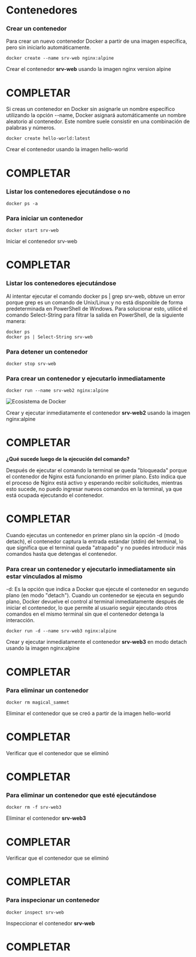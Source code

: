 # Contenedores

### Crear un contenedor
Para crear un nuevo contenedor Docker a partir de una imagen específica, pero sin iniciarlo automáticamente. 

```
docker create --name srv-web nginx:alpine
```
Crear el contenedor  **srv-web** usando la imagen nginx version alpine
# COMPLETAR

Si creas un contenedor en Docker sin asignarle un nombre específico utilizando la opción --name, Docker asignará automáticamente un nombre aleatorio al contenedor. Este nombre suele consistir en una combinación de palabras y números.  
```
docker create hello-world:latest
```
Crear el contenedor usando la imagen hello-world
# COMPLETAR

### Listar los contenedores ejecutándose o no

```
docker ps -a
```

### Para iniciar un contenedor

```
docker start srv-web
```
Iniciar el contenedor srv-web 
# COMPLETAR

### Listar los contenedores ejecutándose
Al intentar ejecutar el comando docker ps | grep srv-web, obtuve un error porque grep es un comando de Unix/Linux y no está disponible de forma predeterminada en PowerShell de Windows. Para solucionar esto, utilicé el comando Select-String para filtrar la salida en PowerShell, de la siguiente manera: 
```
docker ps 
docker ps | Select-String srv-web
```

### Para detener un contenedor

```
docker stop srv-web
```

### Para crear un contenedor y ejecutarlo inmediatamente

```
docker run --name srv-web2 nginx:alpine
```
![Ecosistema de Docker](img/dockerRun.PNG)

Crear y ejecutar inmediatamente el contenedor **srv-web2** usando la imagen nginx:alpine
# COMPLETAR

**¿Qué sucede luego de la ejecución del comando?**

Después de ejecutar el comando la terminal se queda "bloqueada" porque el contenedor de Nginx está funcionando en primer plano. Esto indica que el proceso de Nginx está activo y esperando recibir solicitudes, mientras esto sucede, no puedo ingresar nuevos comandos en la terminal, ya que está ocupada ejecutando el contenedor.
# COMPLETAR  

Cuando ejecutas un contenedor en primer plano sin la opción -d (modo detach), el contenedor captura la entrada estándar (stdin) del terminal, lo que significa que el terminal queda "atrapado" y no puedes introducir más comandos hasta que detengas el contenedor.

### Para crear un contenedor y ejecutarlo inmediatamente sin estar vinculados al mismo
-d: Es la opción que indica a Docker que ejecute el contenedor en segundo plano (en modo "detach").
Cuando un contenedor se ejecuta en segundo plano, Docker devuelve el control al terminal inmediatamente después de iniciar el contenedor, lo que permite al usuario seguir ejecutando otros comandos en el mismo terminal sin que el contenedor detenga la interacción.

```
docker run -d --name srv-web3 nginx:alpine
```
Crear y ejecutar inmediatamente el contenedor **srv-web3** en modo detach usando la imagen nginx:alpine
# COMPLETAR

### Para eliminar un contenedor

```
docker rm magical_sammet
```
Eliminar el contenedor que se creó a partir de la imagen hello-world 
# COMPLETAR

Verificar que el contenedor que se eliminó
# COMPLETAR

### Para eliminar un contenedor que esté ejecutándose

```
docker rm -f srv-web3
```
Eliminar el contenedor **srv-web3** 
# COMPLETAR

Verificar que el contenedor que se eliminó
# COMPLETAR

### Para inspecionar un contenedor 

```
docker inspect srv-web
```

Inspeccionar el contenedor **srv-web** 
# COMPLETAR
